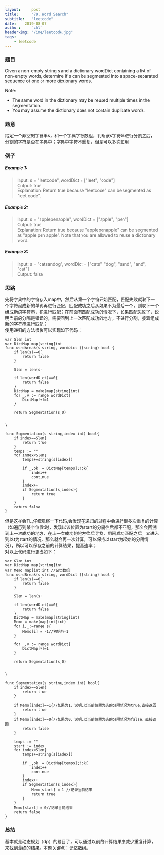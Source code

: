 ```yaml
---
layout:     post
title:      "79. Word Search"
subtitle:   "leetcode"
date:    2019-08-07
author:     "chl"
header-img: "/img/leetcode.jpg"
tags:
    - leetcode
--- 
```


### 题目
Given a non-empty string s and a dictionary wordDict containing a list of non-empty words, determine if s can be segmented into a space-separated sequence of one or more dictionary words.

Note:

- The same word in the dictionary may be reused multiple times in the segmentation.
- You may assume the dictionary does not contain duplicate words.

### 题意
给定一个非空的字符串s，和一个字典字符数组，判断该s字符串进行分割之后，分割的字符是否在字典中；字典中字符不重复，但是可以多次使用
### 例子
##### Example 1:

> Input: s = "leetcode", wordDict = ["leet", "code"]  
> Output: true  
> Explanation: Return true because "leetcode" can be segmented as "leet code".  

##### Example 2:  
> Input: s = "applepenapple", wordDict = ["apple", "pen"]  
> Output: true  
> Explanation: Return true because "applepenapple" can be  segmented as "apple pen apple".
>              Note that you are allowed to reuse a dictionary word.  
##### Example 3:

> Input: s = "catsandog", wordDict = ["cats", "dog", "sand", "and", "cat"]  
> Output: false

### 思路
先将字典中的字符存入map中，然后从第一个字符开始匹配，匹配失败就取下一个字符组成新的单词再进行匹配，匹配成功之后从如果不为最后一个，则取下一个组成新的字符串，在进行匹配；在前面有匹配成功的情况下，如果匹配失败了，说明当前的分隔是错误的，需要回到上一次匹配成功的地方，不进行分割，接着组成新的字符串进行匹配；  
使用递归的方法很快可以实现如下代码：

```
var Slen int
var DictMap map[string]int
func wordBreak(s string, wordDict []string) bool {
    if len(s)==0{
        return false
    }
    
    Slen = len(s)
    
    if len(wordDict)==0{
        return false
    }
    DictMap = make(map[string]int)
    for _,v := range wordDict{
        DictMap[v]=1
    }
    
    return Segmentation(s,0)
    
    
}

func Segmentation(s string,index int) bool{
    if index==Slen{
        return true
    }
    temps := ""
    for index<Slen{
        temps+=string(s[index])
        
        if _,ok := DictMap[temps];!ok{
            index++
            continue
        }
        index++
        if Segmentation(s,index){
            return true
        }
    }
    return false
}
```
但是这样会TL,仔细观察一下代码,会发现在递归的过程中会进行很多次重复的计算（如遍历到某个位置t时，发现以该位置为start的分隔往后都不匹配，那么会回溯到上一次成功的地方，在上一次成功的地方往后寻找，期间成功匹配之后，又进入到以t为start的情况，那么就会再一次计算，可以保持以start为起始的分隔情况），所以可以保存之前的计算结果，提高速率；  
对以上代码进行更改如下：

```
var Slen int
var DictMap map[string]int
var Memo map[int]int //记忆数组
func wordBreak(s string, wordDict []string) bool {
    if len(s)==0{
        return false
    }
    
    Slen = len(s)
    
    if len(wordDict)==0{
        return false
    }
    DictMap = make(map[string]int)
    Memo = make(map[int]int)
    for i,_:=range s{
        Memo[i] = -1//初始为-1
    }
    
    for _,v := range wordDict{
        DictMap[v]=1
    }
    
    return Segmentation(s,0)
    
    
}

func Segmentation(s string,index int) bool{
    if index==Slen{
        return true
    }
    
    if Memo[index]==1{//如果为1，说明,以当前位置为头的分隔情况为true,直接返回
        return true
    }
    if Memo[index]==0{//如果为0，说明,以当前位置为头的分隔情况为false，直接返回
        return false
    }
    
    temps := ""
    start := index
    for index<Slen{
        temps+=string(s[index])
        
        if _,ok := DictMap[temps];!ok{
            index++
            continue
        }
        index++
        if Segmentation(s,index){
            Memo[start] = 1 //记录当前结果
            return true
        }
    }
    Memo[start] = 0//记录当前结果
    return false
}
```

### 总结
基本就是动态规划（dp）的题目了，可以通过以前的计算结果来减少重复计算，来找到最终的结果。本题关键点：记忆数组。
